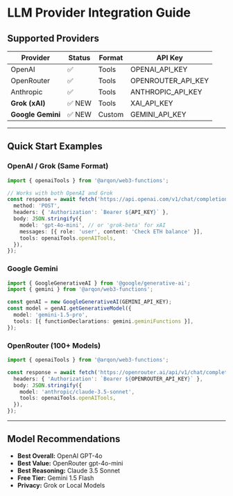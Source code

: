 # LLM Provider Integration Guide

## Supported Providers

| Provider | Status | Format | API Key |
|----------|--------|--------|---------|
| OpenAI | ✅ | Tools | OPENAI_API_KEY |
| OpenRouter | ✅ | Tools | OPENROUTER_API_KEY |
| Anthropic | ✅ | Tools | ANTHROPIC_API_KEY |
| **Grok (xAI)** | ✅ NEW | Tools | XAI_API_KEY |
| **Google Gemini** | ✅ NEW | Custom | GEMINI_API_KEY |

---

## Quick Start Examples

### OpenAI / Grok (Same Format)
```typescript
import { openaiTools } from '@arqon/web3-functions';

// Works with both OpenAI and Grok
const response = await fetch('https://api.openai.com/v1/chat/completions', {
  method: 'POST',
  headers: { 'Authorization': `Bearer ${API_KEY}` },
  body: JSON.stringify({
    model: 'gpt-4o-mini', // or 'grok-beta' for xAI
    messages: [{ role: 'user', content: 'Check ETH balance' }],
    tools: openaiTools.openAITools,
  }),
});
```

### Google Gemini
```typescript
import { GoogleGenerativeAI } from '@google/generative-ai';
import { gemini } from '@arqon/web3-functions';

const genAI = new GoogleGenerativeAI(GEMINI_API_KEY);
const model = genAI.getGenerativeModel({
  model: 'gemini-1.5-pro',
  tools: [{ functionDeclarations: gemini.geminiFunctions }],
});
```

### OpenRouter (100+ Models)
```typescript
import { openaiTools } from '@arqon/web3-functions';

const response = await fetch('https://openrouter.ai/api/v1/chat/completions', {
  headers: { 'Authorization': `Bearer ${OPENROUTER_API_KEY}` },
  body: JSON.stringify({
    model: 'anthropic/claude-3.5-sonnet',
    tools: openaiTools.openAITools,
  }),
});
```

---

## Model Recommendations

- **Best Overall:** OpenAI GPT-4o
- **Best Value:** OpenRouter gpt-4o-mini
- **Best Reasoning:** Claude 3.5 Sonnet
- **Free Tier:** Gemini 1.5 Flash
- **Privacy:** Grok or Local Models
